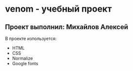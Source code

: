 # venom - учебный проект
## Проект выполнил: Михайлов Алексей

В проекте изпользуется:
- HTML
- CSS
- Normalize
- Google fonts
